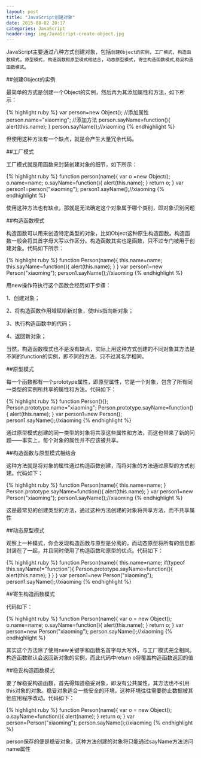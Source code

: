 ```yaml
---
layout: post
title: "JavaScript创建对象"
date: 2015-08-02 20:17
categories: JavaScript
header-img: img/JavaScript-create-object.jpg
---
```


JavaScript主要通过八种方式创建对象，包括`创建Object的实例`，`工厂模式`，`构造函数模式`，`原型模式`，`构造函数和原型模式相结合`，`动态原型模式`，`寄生构造函数模式`,`稳妥构造函数模式`。

##创建Object的实例

最简单的方式是创建一个Object的实例，然后再为其添加属性和方法，如下所示：

{% highlight ruby %}
var person=new Object();
//添加属性
person.name="xiaoming";
//添加方法
person.sayName=function(){
  alert(this.name);
}
person.sayName();//xiaoming
{% endhighlight %}

但使用这种方法有一个缺点，就是会产生大量冗余代码。

##工厂模式

工厂模式就是用函数来封装创建对象的细节，如下所示：

{% highlight ruby %}
function person(name){
  var o =new Object();
  o.name=name;
  o.sayName=function(){
    alert(this.name); 
  }
  return o;
}
var person1=person("xiaoming");
person1.sayName();//xiaoming
{% endhighlight %}

使用这种方法也有缺点，那就是无法确定这个对象属于哪个类别，即对象识别问题

##构造函数模式

构造函数可以用来创造特定类型的对象，比如Object这种原生构造函数。构造函数一般会将其首字母大写以作区分。构造函数其实也是函数，只不过专门被用于创建对象。代码如下所示：

{% highlight ruby %}
function Person(name){
  this.name=name;
  this.sayName=function(){
    alert(this.name);
  }
}
var person1=new Person("xiaoming");
person1.sayName();//xiaoming
{% endhighlight %}

用new操作符执行这个函数会经历如下步骤：

1、创建对象；

2、将构造函数作用域赋给新对象，使this指向新对象；

3、执行构造函数中的代码；

4、返回新对象；

当然，构造函数模式也不是没有缺点，实际上用这种方式创建的不同对象其方法是不同的function的实例，即不同的方法，只不过其名字相同。

##原型模式

每一个函数都有一个prototype属性，即原型属性，它是一个对象，包含了所有同一类型的实例所共享的属性和方法。代码如下：

{% highlight ruby %}
function Person(){};
Person.prototype.name="xiaoming";
Person.prototype.sayName=function(){
  alert(this.name);
}
var person1=new Person();
person1.sayName();//xiaoming
{% endhighlight %}

通过原型模式创建的同一类型的对象将共享这些属性和方法，而这也带来了新的问题——事实上，每个对象的属性并不应该被共享。

##构造函数与原型模式相结合

这种方法就是将对象的属性通过构造函数创建，而将对象的方法通过原型的方式创建。代码如下：

{% highlight ruby %}
function Person(name){
  this.name=name;
}
Person.prototype.sayName=function(){
  alert(this.name);
}
var person1=new Person("xiaoming");
person1.sayName();//xiaoming
{% endhighlight %}

这是最常见的创建类型的方法，通过这种方法创建的对象将共享方法，而不共享属性

##动态原型模式

观察上一种模式，你会发现构造函数与原型是分离的，而动态原型将所有的信息都封装在了一起，并且同时使用了构造函数和原型的优点。代码如下：

{% highlight ruby %}
function Person(name){
  this.name=name;
  if(typeof this.sayName!="function"){
    Person.prototype.sayName=function(){
      alert(this.name);
    }
  }
}
var person1=new Person("xiaoming");
person1.sayName();//xiaoming
{% endhighlight %}

##寄生构造函数模式

代码如下：

{% highlight ruby %}
function Person(name){
  var o = new Object();
  o.name=name;
  o.sayName=function(){
    alert(this.name);
  }
  return o;
}
var person=new Person("xiaoming");
person.sayName();//xiaoming
{% endhighlight %}

其实这个方法除了使用new关键字和函数名首字母大写外，与工厂模式完全相同。构造函数默认会返回新对象的实例，而此代码中return o将覆盖构造函数返回的值

##稳妥构造函数模式

要了解稳妥构造函数，首先得知道稳妥对象，即没有公共属性，其方法也不引用this对象的对象。稳妥对象适合一些安全的环境，这种环境往往需要防止数据被其他应用程序改动。代码如下：

{% highlight ruby %}
function Person(name){
  var o = new Object();
  o.sayName=function(){
    alert(name); 
  }
  return o;
}
var person=Person("xiaoming");
person.sayName();//xiaoming
{% endhighlight %}

person保存的便是稳妥对象，这种方法创建的对象将只能通过sayName方法访问name属性








